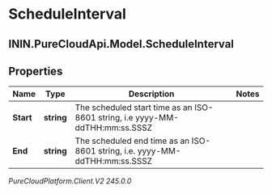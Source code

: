 # ScheduleInterval

## ININ.PureCloudApi.Model.ScheduleInterval

## Properties

|Name | Type | Description | Notes|
|------------ | ------------- | ------------- | -------------|
| **Start** | **string** | The scheduled start time as an ISO-8601 string, i.e yyyy-MM-ddTHH:mm:ss.SSSZ | |
| **End** | **string** | The scheduled end time as an ISO-8601 string, i.e. yyyy-MM-ddTHH:mm:ss.SSSZ | |



_PureCloudPlatform.Client.V2 245.0.0_

